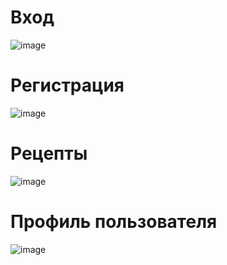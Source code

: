 # Вход

![image](https://github.com/lonagraf/ProperNutritionApp/assets/122952983/70d14e06-0911-44d6-895b-1e0622df05cc)

# Регистрация

![image](https://github.com/lonagraf/ProperNutritionApp/assets/122952983/7e44dc12-63be-4f94-9b11-02e857f88f4c)


# Рецепты

![image](https://github.com/lonagraf/ProperNutritionApp/assets/122952983/272936a1-0e16-4a4b-82df-1b01decdf76b)

# Профиль пользователя

![image](https://github.com/lonagraf/ProperNutritionApp/assets/122952983/c99ccc10-6c92-418a-a7af-1e1b1a1da586)
